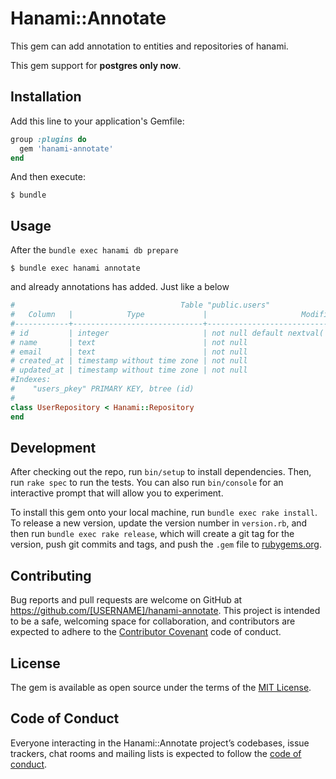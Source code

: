 # Hanami::Annotate

This gem can add annotation to entities and repositories of hanami.

This gem support for **postgres only now**.

## Installation

Add this line to your application's Gemfile:

```ruby
group :plugins do
  gem 'hanami-annotate'
end
```

And then execute:

    $ bundle

## Usage

After the `bundle exec hanami db prepare`

```
$ bundle exec hanami annotate
```

and already annotations has added. Just like a below

```ruby
#                                     Table "public.users"
#   Column   |            Type             |                     Modifiers
#------------+-----------------------------+----------------------------------------------------
# id         | integer                     | not null default nextval('users_id_seq'::regclass)
# name       | text                        | not null
# email      | text                        | not null
# created_at | timestamp without time zone | not null
# updated_at | timestamp without time zone | not null
#Indexes:
#    "users_pkey" PRIMARY KEY, btree (id)
#
class UserRepository < Hanami::Repository
end

```

## Development

After checking out the repo, run `bin/setup` to install dependencies. Then, run `rake spec` to run the tests. You can also run `bin/console` for an interactive prompt that will allow you to experiment.

To install this gem onto your local machine, run `bundle exec rake install`. To release a new version, update the version number in `version.rb`, and then run `bundle exec rake release`, which will create a git tag for the version, push git commits and tags, and push the `.gem` file to [rubygems.org](https://rubygems.org).

## Contributing

Bug reports and pull requests are welcome on GitHub at https://github.com/[USERNAME]/hanami-annotate. This project is intended to be a safe, welcoming space for collaboration, and contributors are expected to adhere to the [Contributor Covenant](http://contributor-covenant.org) code of conduct.

## License

The gem is available as open source under the terms of the [MIT License](https://opensource.org/licenses/MIT).

## Code of Conduct

Everyone interacting in the Hanami::Annotate project’s codebases, issue trackers, chat rooms and mailing lists is expected to follow the [code of conduct](https://github.com/[USERNAME]/hanami-annotate/blob/master/CODE_OF_CONDUCT.md).
